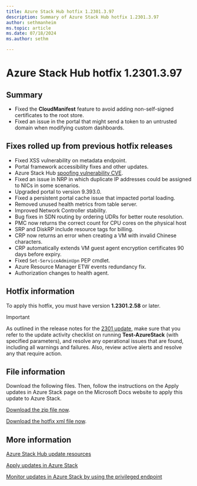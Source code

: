 ```yaml
---
title: Azure Stack Hub hotfix 1.2301.3.97
description: Summary of Azure Stack Hub hotfix 1.2301.3.97
author: sethmanheim
ms.topic: article
ms.date: 07/18/2024
ms.author: sethm

---
```


# Azure Stack Hub hotfix 1.2301.3.97

## Summary

- Fixed the **CloudManifest** feature to avoid adding non-self-signed certificates to the root store.
- Fixed an issue in the portal that might send a token to an untrusted domain when modifying custom dashboards.

## Fixes rolled up from previous hotfix releases

- Fixed XSS vulnerability on metadata endpoint.
- Portal framework accessibility fixes and other updates.
- Azure Stack Hub [spoofing vulnerability CVE](https://msrc.microsoft.com/update-guide/vulnerability/CVE-2024-20679).
- Fixed an issue in NRP in which duplicate IP addresses could be assigned to NICs in some scenarios.
- Upgraded portal to version 9.393.0.
- Fixed a persistent portal cache issue that impacted portal loading.
- Removed unused health metrics from table server.
- Improved Network Controller stability.
- Bug fixes in SDN routing by ordering UDRs for better route resolution.
- PMC now returns the correct count for CPU cores on the physical host
- SRP and DiskRP include resource tags for billing.
- CRP now returns an error when creating a VM with invalid Chinese characters.
- CRP automatically extends VM guest agent encryption certificates 90 days before expiry.
- Fixed `Set-ServiceAdminUpn` PEP cmdlet.
- Azure Resource Manager ETW events redundancy fix.
- Authorization changes to health agent.

## Hotfix information

To apply this hotfix, you must have version **1.2301.2.58** or later.

> [!IMPORTANT]
> As outlined in the release notes for the [2301 update](release-notes.md?view=azs-2301&preserve-view=true), make sure that you refer to the update activity checklist on running **Test-AzureStack** (with specified parameters), and resolve any operational issues that are found, including all warnings and failures. Also, review active alerts and resolve any that require action.

## File information

Download the following files. Then, follow the instructions on the Apply updates in Azure Stack page on the Microsoft Docs website to apply this update to Azure Stack.

[Download the zip file now](https://azurestackhub.azureedge.net/PR/download/MAS_ProdHotfix_1.2301.3.97/HotFix/AzS_Update_1.2301.3.97.zip).

[Download the hotfix xml file now](https://azurestackhub.azureedge.net/PR/download/MAS_ProdHotfix_1.2301.3.97/HotFix/metadata.xml).

## More information

[Azure Stack Hub update resources](azure-stack-updates.md)

[Apply updates in Azure Stack](azure-stack-apply-updates.md)

[Monitor updates in Azure Stack by using the privileged endpoint](azure-stack-monitor-update.md)

